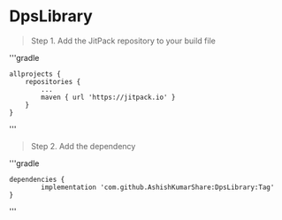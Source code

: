 # DpsLibrary

> Step 1. Add the JitPack repository to your build file

'''gradle

	allprojects {
		repositories {
			...
			maven { url 'https://jitpack.io' }
		}
	}
  '''
> Step 2. Add the dependency

'''gradle

	dependencies {
	        implementation 'com.github.AshishKumarShare:DpsLibrary:Tag'
	}
  '''
